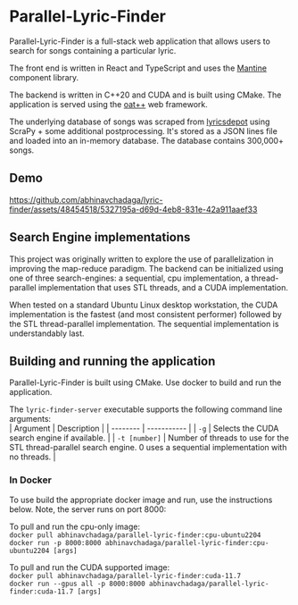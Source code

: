 # Parallel-Lyric-Finder

Parallel-Lyric-Finder is a full-stack web application that allows users to search for songs containing a particular lyric. 

The front end is written in React and TypeScript and uses the [Mantine](https://mantine.dev/getting-started/) component library. 

The backend is written in C++20 and CUDA and is built using CMake. The application is served using the [oat++](https://oatpp.io) web framework. 

The underlying database of songs was scraped from [lyricsdepot](http://www.lyricsdepot.com) using ScraPy + some additional postprocessing. It's stored as a JSON lines file and loaded into an in-memory database. The database contains 300,000+ songs.

## Demo

https://github.com/abhinavchadaga/lyric-finder/assets/48454518/5327195a-d69d-4eb8-831e-42a911aaef33

## Search Engine implementations

This project was originally written to explore the use of parallelization in improving the map-reduce paradigm. The backend can be initialized using one of three search-engines: a sequential, cpu implementation, a thread-parallel implementation that uses STL threads, and a CUDA implementation.

When tested on a standard Ubuntu Linux desktop workstation, the CUDA implementation is the fastest (and most consistent performer) followed by the STL thread-parallel implementation. The sequential implementation is understandably last.

## Building and running the application

Parallel-Lyric-Finder is built using CMake. Use docker to build and run the application.

The `lyric-finder-server` executable supports the following command line arguments: \
| Argument | Description |
| -------- | ----------- |
| `-g` | Selects the CUDA search engine if available. |
| `-t [number]` | Number of threads to use for the STL thread-parallel search engine. 0 uses a sequential implementation with no threads. |

### In Docker

To use build the appropriate docker image and run, use the instructions below. Note, the server runs on port 8000:

To pull and run the cpu-only image: \
`docker pull abhinavchadaga/parallel-lyric-finder:cpu-ubuntu2204`\
`docker run -p 8000:8000 abhinavchadaga/parallel-lyric-finder:cpu-ubuntu2204 [args]`

To pull and run the CUDA supported image: \
`docker pull abhinavchadaga/parallel-lyric-finder:cuda-11.7`\
`docker run --gpus all -p 8000:8000 abhinavchadaga/parallel-lyric-finder:cuda-11.7 [args]`
